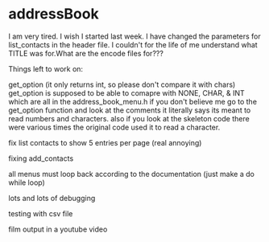 # addressBook
I am very tired. I wish I started last week.
I have changed the parameters for list_contacts in the header file. I couldn't for the life of me understand what TITLE was for.What are the encode files for???


Things left to work on:

  get_option (it only returns int, so please don't compare it with chars) 
  get_option is supposed to be able to comapre with NONE, CHAR, & INT which are all in the address_book_menu.h
  if you don't believe me go to the get_option function and look at the comments it literally says its meant to read
  numbers and characters. also if you look at the skeleton code there were various times the original code used it to 
  read a character.
  
  fix list contacts to show 5 entries per page (real annoying)
  
  fixing add_contacts
  
  all menus must loop back according to the documentation (just make a do while loop)
  
  lots and lots of debugging
  
  testing with csv file
  
  film output in a youtube video
